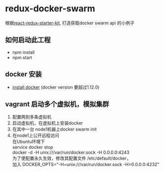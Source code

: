 # redux-docker-swarm

根据[react-redux-starter-kit](https://github.com/davezuko/react-redux-starter-kit), 打造获取docker swarm api 的小例子

## 如何启动此工程  
* npm install
* npm start

## docker 安装
* [install docker](https://docs.docker.com/engine/installation/linux/#install-docker-engine-on-linux) (docker version 要超过1.12.0) 

## vagrant 启动多个虚拟机，模拟集群

 1. 配置两到多条虚拟机
 2. 启动虚拟机，在虚拟机上安装docker
 3. 在其中一台 node1机器上docker swarm init 
 4. 在node1上公开远程访问   
     在Ubuntu环境下   
     service docker stop  
     docker -d -H unix:///var/run/docker.sock -H 0.0.0.0:4243  
     为了使配置永久生效，修改其配置文件 /etc/default/docker，  
     加入 DOCKER_OPTS="-H=unix:///var/run/docker.sock -H=0.0.0.0:4232"  

